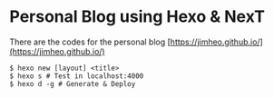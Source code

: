 # Personal Blog using Hexo & NexT

There are the codes for the personal blog [https://jimheo.github.io/](https://jimheo.github.io/)

```shell
$ hexo new [layout] <title>
$ hexo s # Test in localhost:4000
$ hexo d -g # Generate & Deploy
```
